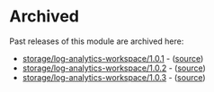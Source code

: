 # Archived

Past releases of this module are archived here:

- [storage/log-analytics-workspace/1.0.1](https://github.com/Azure/bicep-registry-modules/releases/tag/storage/log-analytics-workspace/1.0.1) - ([source](https://github.com/Azure/bicep-registry-modules/tree/storage/log-analytics-workspace/1.0.1/modules/storage/log-analytics-workspace))
- [storage/log-analytics-workspace/1.0.2](https://github.com/Azure/bicep-registry-modules/releases/tag/storage/log-analytics-workspace/1.0.2) - ([source](https://github.com/Azure/bicep-registry-modules/tree/storage/log-analytics-workspace/1.0.2/modules/storage/log-analytics-workspace))
- [storage/log-analytics-workspace/1.0.3](https://github.com/Azure/bicep-registry-modules/releases/tag/storage/log-analytics-workspace/1.0.3) - ([source](https://github.com/Azure/bicep-registry-modules/tree/storage/log-analytics-workspace/1.0.3/modules/storage/log-analytics-workspace))
